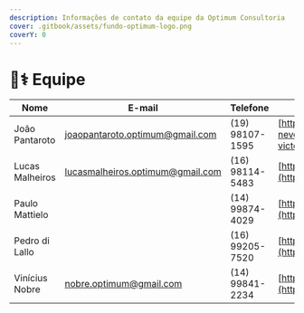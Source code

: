 ```yaml
---
description: Informações de contato da equipe da Optimum Consultoria
cover: .gitbook/assets/fundo-optimum-logo.png
coverY: 0
---
```


# 🧑⚕ Equipe

| Nome            | E-mail                           | Telefone        | LinkedIn                                                                                                                  |
| --------------- | -------------------------------- | --------------- | ------------------------------------------------------------------------------------------------------------------------- |
| João Pantaroto  | joaopantaroto.optimum@gmail.com  | (19) 98107-1595 | [https://www.linkedin.com/in/joão-victor-pantaroto-neves/](https://www.linkedin.com/in/jo%C3%A3o-victor-pantaroto-neves/) |
| Lucas Malheiros | lucasmalheiros.optimum@gmail.com | (16) 98114-5483 | [https://www.linkedin.com/in/lucasgabrielmalheiros/](https://www.linkedin.com/in/lucasgabrielmalheiros/)                  |
| Paulo Mattielo  |                                  | (14) 99874-4029 | [https://www.linkedin.com/in/paulorobertomattielofilho/](https://www.linkedin.com/in/paulorobertomattielofilho/)          |
| Pedro di Lallo  |                                  | (16) 99205-7520 | [https://www.linkedin.com/in/pedropeveraridilallo/](https://www.linkedin.com/in/pedropeveraridilallo/)                    |
| Vinícius Nobre  | nobre.optimum@gmail.com          | (14) 99841-2234 | [https://www.linkedin.com/in/vinicius-nobre/](https://www.linkedin.com/in/vinicius-nobre/)                                |
